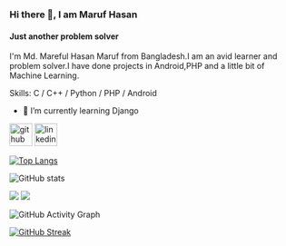 ### Hi there 👋, I am Maruf Hasan
#### Just another problem solver
I'm Md. Mareful Hasan Maruf from Bangladesh.I am an avid learner and problem solver.I have done projects in Android,PHP and a little bit of Machine Learning.

Skills: C / C++ / Python / PHP / Android

- 🌱 I’m currently learning Django 


[<img src='https://cdn.jsdelivr.net/npm/simple-icons@3.0.1/icons/github.svg' alt='github' height='40'>](https://github.com/https://github.com/Maruf-Hasan1789)  [<img src='https://cdn.jsdelivr.net/npm/simple-icons@3.0.1/icons/linkedin.svg' alt='linkedin' height='40'>](https://www.linkedin.com/in/https://www.linkedin.com/in/maruf-hasan-951b6320a//)  

[![Top Langs](https://github-readme-stats.vercel.app/api/top-langs/?username=Maruf-Hasan1789)](https://github.com/Maruf-Hasan1789)

![GitHub stats](https://github-readme-stats.vercel.app/api?username=Maruf-Hasan1789&show_icons=true)  

![](https://raw.githubusercontent.com/Maruf-Hasan1789/cf-stats/main/output/light_card.svg#gh-dark-mode-only)
![](https://raw.githubusercontent.com/Maruf-Hasan1789/cf-stats/main/output/light_card.svg)

![GitHub Activity Graph](https://activity-graph.herokuapp.com/graph?username=https://github.com/Maruf-Hasan1789)  

[![GitHub Streak](https://streak-stats.demolab.com/?user=Maruf-Hasan1789)](https://git.io/streak-stats)

